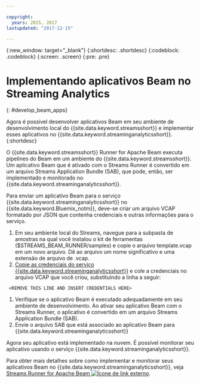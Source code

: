```yaml
---

copyright:
  years: 2015, 2017
lastupdated: "2017-12-15"

---
```


<!-- Attribute definitions -->
{:new_window: target="_blank"}
{:shortdesc: .shortdesc}
{:codeblock: .codeblock}
{:screen: .screen}
{:pre: .pre}

# Implementando aplicativos Beam no Streaming Analytics
{: #develop_beam_apps}

Agora é possível desenvolver aplicativos Beam em seu ambiente de desenvolvimento local do {{site.data.keyword.streamsshort}} e implementar esses aplicativos no {{site.data.keyword.streaminganalyticsshort}}.
{:shortdesc}

O {{site.data.keyword.streamsshort}} Runner for Apache Beam executa pipelines do Beam em um ambiente do {{site.data.keyword.streamsshort}}. Um aplicativo Beam que é ativado com o Streams Runner é convertido em um arquivo Streams Application Bundle (SAB), que pode, então, ser implementado e monitorado no {{site.data.keyword.streaminganalyticsshort}}.

Para enviar um aplicativo Beam para o serviço {{site.data.keyword.streaminganalyticsshort}} no {{site.data.keyword.Bluemix_notm}}, deve-se criar um arquivo VCAP formatado por JSON que contenha credenciais e outras informações para o serviço.

1. Em seu ambiente local do Streams, navegue para a subpasta de amostras na qual você instalou o kit de ferramentas ($STREAMS_BEAM_RUNNER/samples) e copie o arquivo template.vcap em um novo arquivo. Dê ao arquivo um nome significativo e uma extensão de arquivo de .vcap.
1. [Copie as credenciais do serviço {{site.data.keyword.streaminganalyticsshort}}](/docs/services/StreamingAnalytics/r_vcap_services.html) e cole a credenciais no arquivo VCAP que você criou, substituindo a linha a seguir:
```
 <REMOVE THIS LINE AND INSERT CREDENTIALS HERE>
 ```
1. Verifique se o aplicativo Beam é executado adequadamente em seu ambiente de desenvolvimento. Ao ativar seu aplicativo Beam com o Streams Runner, o aplicativo é convertido em um arquivo Streams Application Bundle (SAB).
1. Envie o arquivo SAB que está associado ao aplicativo Beam para {{site.data.keyword.streaminganalyticsshort}}

Agora seu aplicativo está implementado na nuvem. É possível monitorar seu aplicativo usando o serviço {{site.data.keyword.streaminganalyticsshort}}.

Para obter mais detalhes sobre como implementar e monitorar seus aplicativos Beam no {{site.data.keyword.streaminganalyticsshort}}, veja [Streams Runner for Apache Beam ![Ícone de link externo](../../icons/launch-glyph.svg "Ícone de link externo")](https://ibmstreams.github.io/streamsx.documentation/docs/beamrunner/beamrunner-1-intro/).
